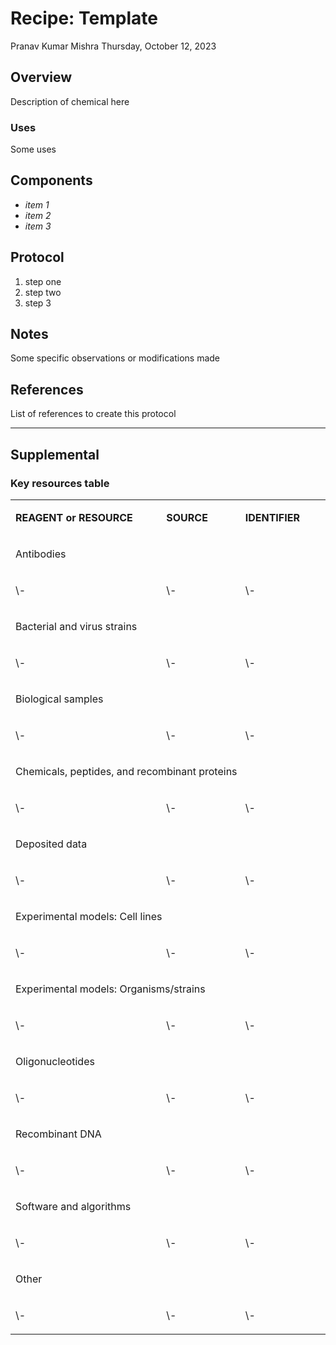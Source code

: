 # Recipe: Template
Pranav Kumar Mishra
Thursday, October 12, 2023

## Overview

Description of chemical here

### Uses

Some uses

## Components

- *item 1*
- *item 2*
- *item 3*

## Protocol

1.  step one
2.  step two
3.  step 3

## Notes

Some specific observations or modifications made

## References

List of references to create this protocol

------------------------------------------------------------------------

## Supplemental

### Key resources table

<table>
<tbody>
<tr>
<td width="350">
<p>
<strong>REAGENT or RESOURCE</strong>
</p>
</td>
<td width="150">
<p>
<strong>SOURCE</strong>
</p>
</td>
<td width="150">
<p>
<strong>IDENTIFIER</strong>
</p>
</td>
</tr>
<td colspan="3" width="638">
<p>
Antibodies
</p>
</td>
</tr>
<tr>
<td>
<p>
\-
</p>
</td>
<td>
<p>
\-
</p>
</td>
<td>
<p>
\-
</p>
</td>
</tr>
<tr>
<td colspan="3" width="638">
<p>
Bacterial and virus strains
</p>
</td>
</tr>
<tr>
<td>
<p>
\-
</p>
</td>
<td>
<p>
\-
</p>
</td>
<td>
<p>
\-
</p>
</td>
</tr>
<tr>
<td colspan="3" width="638">
<p>
Biological samples
</p>
</td>
</tr>
<tr>
<td>
<p>
\-
</p>
</td>
<td>
<p>
\-
</p>
</td>
<td>
<p>
\-
</p>
</td>
</tr>
<tr>
<td colspan="3" width="638">
<p>
Chemicals, peptides, and recombinant proteins
</p>
</td>
</tr>
<tr>
<td>
<p>
\-
</p>
</td>
<td>
<p>
\-
</p>
</td>
<td>
<p>
\-
</p>
</td>
</tr>
<tr>
<tr>
<td colspan="3" width="638">
<p>
Deposited data
</p>
</td>
</tr>
<tr>
<td>
<p>
\-
</p>
</td>
<td>
<p>
\-
</p>
</td>
<td>
<p>
\-
</p>
</td>
</tr>
<tr>
<td colspan="3" width="638">
<p>
Experimental models: Cell lines
</p>
</td>
</tr>
<tr>
<td>
<p>
\-
</p>
</td>
<td>
<p>
\-
</p>
</td>
<td>
<p>
\-
</p>
</td>
</tr>
<tr>
<td colspan="3" width="638">
<p>
Experimental models: Organisms/strains
</p>
</td>
</tr>
<tr>
<td>
<p>
\-
</p>
</td>
<td>
<p>
\-
</p>
</td>
<td>
<p>
\-
</p>
</td>
</tr>
<tr>
<td colspan="3" width="638">
<p>
Oligonucleotides
</p>
</td>
</tr>
<tr>
<td>
<p>
\-
</p>
</td>
<td>
<p>
\-
</p>
</td>
<td>
<p>
\-
</p>
</td>
</tr>
<tr>
<td colspan="3" width="638">
<p>
Recombinant DNA
</p>
</td>
</tr>
<tr>
<td>
<p>
\-
</p>
</td>
<td>
<p>
\-
</p>
</td>
<td>
<p>
\-
</p>
</td>
</tr>
<tr>
<td colspan="3" width="638">
<p>
Software and algorithms
</p>
</td>
</tr>
<tr>
<td>
<p>
\-
</p>
</td>
<td>
<p>
\-
</p>
</td>
<td>
<p>
\-
</p>
</td>
</tr>
<tr>
<td colspan="3" width="638">
<p>
Other
</p>
</td>
</tr>
<tr>
<td>
<p>
\-
</p>
</td>
<td>
<p>
\-
</p>
</td>
<td>
<p>
\-
</p>
</td>
</tr>
</tbody>
</table>
